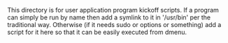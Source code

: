 This directory is for user application program kickoff scripts.
If a program can simply be run by name then add a symlink to it in '/usr/bin' per the traditional way.
Otherwise (if it needs sudo or options or something) add a script for it here so that it can be easily executed from dmenu.

